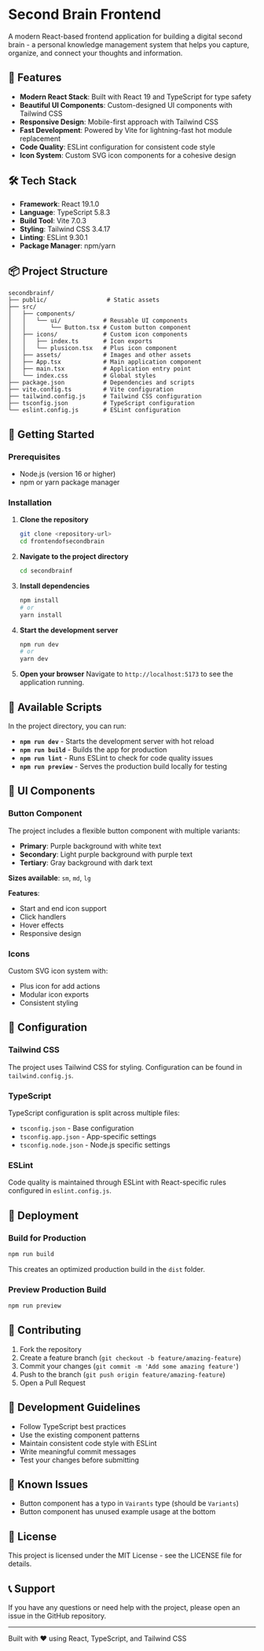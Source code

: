 # Second Brain Frontend

A modern React-based frontend application for building a digital second brain - a personal knowledge management system that helps you capture, organize, and connect your thoughts and information.

## 🚀 Features

- **Modern React Stack**: Built with React 19 and TypeScript for type safety
- **Beautiful UI Components**: Custom-designed UI components with Tailwind CSS
- **Responsive Design**: Mobile-first approach with Tailwind CSS
- **Fast Development**: Powered by Vite for lightning-fast hot module replacement
- **Code Quality**: ESLint configuration for consistent code style
- **Icon System**: Custom SVG icon components for a cohesive design

## 🛠️ Tech Stack

- **Framework**: React 19.1.0
- **Language**: TypeScript 5.8.3
- **Build Tool**: Vite 7.0.3
- **Styling**: Tailwind CSS 3.4.17
- **Linting**: ESLint 9.30.1
- **Package Manager**: npm/yarn

## 📦 Project Structure

```
secondbrainf/
├── public/                 # Static assets
├── src/
│   ├── components/
│   │   └── ui/            # Reusable UI components
│   │       └── Button.tsx # Custom button component
│   ├── icons/             # Custom icon components
│   │   ├── index.ts       # Icon exports
│   │   └── plusicon.tsx   # Plus icon component
│   ├── assets/            # Images and other assets
│   ├── App.tsx            # Main application component
│   ├── main.tsx           # Application entry point
│   └── index.css          # Global styles
├── package.json           # Dependencies and scripts
├── vite.config.ts         # Vite configuration
├── tailwind.config.js     # Tailwind CSS configuration
├── tsconfig.json          # TypeScript configuration
└── eslint.config.js       # ESLint configuration
```

## 🚦 Getting Started

### Prerequisites

- Node.js (version 16 or higher)
- npm or yarn package manager

### Installation

1. **Clone the repository**
   ```bash
   git clone <repository-url>
   cd frontendofsecondbrain
   ```

2. **Navigate to the project directory**
   ```bash
   cd secondbrainf
   ```

3. **Install dependencies**
   ```bash
   npm install
   # or
   yarn install
   ```

4. **Start the development server**
   ```bash
   npm run dev
   # or
   yarn dev
   ```

5. **Open your browser**
   Navigate to `http://localhost:5173` to see the application running.

## 📝 Available Scripts

In the project directory, you can run:

- **`npm run dev`** - Starts the development server with hot reload
- **`npm run build`** - Builds the app for production
- **`npm run lint`** - Runs ESLint to check for code quality issues
- **`npm run preview`** - Serves the production build locally for testing

## 🎨 UI Components

### Button Component

The project includes a flexible button component with multiple variants:

- **Primary**: Purple background with white text
- **Secondary**: Light purple background with purple text
- **Tertiary**: Gray background with dark text

**Sizes available**: `sm`, `md`, `lg`

**Features**:
- Start and end icon support
- Click handlers
- Hover effects
- Responsive design

### Icons

Custom SVG icon system with:
- Plus icon for add actions
- Modular icon exports
- Consistent styling

## 🔧 Configuration

### Tailwind CSS
The project uses Tailwind CSS for styling. Configuration can be found in `tailwind.config.js`.

### TypeScript
TypeScript configuration is split across multiple files:
- `tsconfig.json` - Base configuration
- `tsconfig.app.json` - App-specific settings
- `tsconfig.node.json` - Node.js specific settings

### ESLint
Code quality is maintained through ESLint with React-specific rules configured in `eslint.config.js`.

## 🚀 Deployment

### Build for Production

```bash
npm run build
```

This creates an optimized production build in the `dist` folder.

### Preview Production Build

```bash
npm run preview
```

## 🤝 Contributing

1. Fork the repository
2. Create a feature branch (`git checkout -b feature/amazing-feature`)
3. Commit your changes (`git commit -m 'Add some amazing feature'`)
4. Push to the branch (`git push origin feature/amazing-feature`)
5. Open a Pull Request

## 📝 Development Guidelines

- Follow TypeScript best practices
- Use the existing component patterns
- Maintain consistent code style with ESLint
- Write meaningful commit messages
- Test your changes before submitting

## 🐛 Known Issues

- Button component has a typo in `Vairants` type (should be `Variants`)
- Button component has unused example usage at the bottom

## 📄 License

This project is licensed under the MIT License - see the LICENSE file for details.

## 📞 Support

If you have any questions or need help with the project, please open an issue in the GitHub repository.

---

Built with ❤️ using React, TypeScript, and Tailwind CSS
